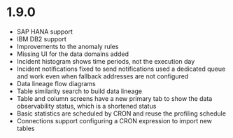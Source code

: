 # 1.9.0

* SAP HANA support
* IBM DB2 support
* Improvements to the anomaly rules
* Missing UI for the data domains added
* Incident histogram shows time periods, not the execution day
* Incident notifications fixed to send notifications used a dedicated queue and work even when fallback addresses are not configured
* Data lineage flow diagrams
* Table similarity search to build data lineage
* Table and column screens have a new primary tab to show the data observability status, which is a shortened status
* Basic statistics are scheduled by CRON and reuse the profiling schedule
* Connections support configuring a CRON expression to import new tables
